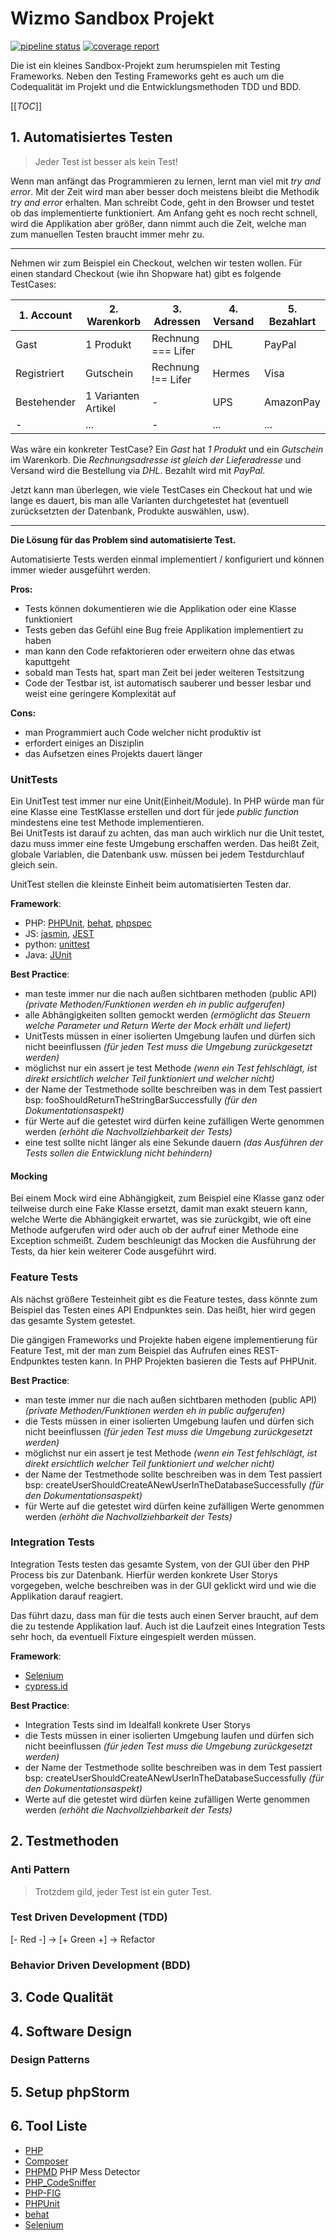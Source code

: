 # Wizmo Sandbox Projekt
[logo]: https://www.wizmo.de/media/show/26/logo/0/media_26.png "Wizmo GmbH"

[![pipeline status](https://gitlab.dc2.wizmo.cloud/rschulz/sandbox/badges/master/pipeline.svg)](https://gitlab.dc2.wizmo.cloud/rschulz/sandbox/-/commits/master)
[![coverage report](https://gitlab.dc2.wizmo.cloud/rschulz/sandbox/badges/master/coverage.svg)](https://gitlab.dc2.wizmo.cloud/rschulz/sandbox/-/commits/master)

Die ist ein kleines Sandbox-Projekt zum herumspielen mit Testing Frameworks. Neben den Testing Frameworks geht es auch 
um die Codequalität im Projekt und die Entwicklungsmethoden TDD und BDD. 

[[_TOC_]]

## 1. Automatisiertes Testen
> Jeder Test ist besser als kein Test!

Wenn man anfängt das Programmieren zu lernen, lernt man viel mit _try and error_. Mit der Zeit wird man aber besser
doch meistens bleibt die Methodik _try and error_ erhalten. Man schreibt Code, geht in den Browser und testet ob das 
implementierte funktioniert. Am Anfang geht es noch recht schnell, wird die Applikation aber größer, dann nimmt auch die
Zeit, welche man zum manuellen Testen braucht immer mehr zu.

----
Nehmen wir zum Beispiel ein Checkout, welchen wir testen wollen. Für einen standard Checkout (wie ihn Shopware hat) gibt es 
folgende TestCases:

|1. Account| 2. Warenkorb | 3. Adressen | 4. Versand | 5. Bezahlart|
|----------|--------------|-------------|------------|-------------|
| Gast      |1 Produkt | Rechnung === Lifer | DHL | PayPal |
| Registriert | Gutschein | Rechnung !== Lifer | Hermes |Visa|
| Bestehender | 1 Varianten Artikel | - | UPS | AmazonPay |
| - | ... | - | ... | ... | 
 
Was wäre ein konkreter TestCase?
Ein _Gast_ hat _1 Produkt_ und ein _Gutschein_ im Warenkorb. Die _Rechnungsadresse ist gleich der Lieferadresse_
und Versand wird die Bestellung via _DHL_. Bezahlt wird mit _PayPal_.

Jetzt kann man überlegen, wie viele TestCases ein Checkout hat und wie lange es dauert, bis man alle Varianten durchgetestet
hat (eventuell zurücksetzten der Datenbank, Produkte auswählen, usw). 

----

**Die Lösung für das Problem sind automatisierte Test.** 

Automatisierte Tests werden einmal implementiert / konfiguriert und können immer wieder ausgeführt werden.

**Pros:**
- Tests können dokumentieren wie die Applikation oder eine Klasse funktioniert
- Tests geben das Gefühl eine Bug freie Applikation implementiert zu haben
- man kann den Code refaktorieren oder erweitern ohne das etwas kaputtgeht
- sobald man Tests hat, spart man Zeit bei jeder weiteren Testsitzung
- Code der Testbar ist, ist automatisch sauberer und besser lesbar und weist eine geringere Komplexität auf

**Cons:**
- man Programmiert auch Code welcher nicht produktiv ist
- erfordert einiges an Disziplin
- das Aufsetzen eines Projekts dauert länger

### UnitTests
Ein UnitTest test immer nur eine Unit(Einheit/Module). In PHP würde man für eine Klasse eine TestKlasse erstellen und 
dort für jede _public function_ mindestens eine test Methode implementieren.    
Bei UnitTests ist darauf zu achten, das man auch wirklich nur die Unit testet, dazu muss immer eine feste Umgebung erschaffen
werden. Das heißt Zeit, globale Variablen, die Datenbank usw. müssen bei jedem Testdurchlauf gleich sein. 

UnitTest stellen die kleinste Einheit beim automatisierten Testen dar.

**Framework**:
- PHP: [PHPUnit](https://phpunit.de/), [behat](https://docs.behat.org/), [phpspec](http://www.phpspec.net/)
- JS: [jasmin](https://jasmine.github.io/), [JEST](https://jestjs.io/)
- python: [unittest](https://docs.python.org/3/library/unittest.html#module-unittest)
- Java: [JUnit](https://junit.org)

**Best Practice**: 
- man teste immer nur die nach außen sichtbaren methoden (public API)
    _(private Methoden/Funktionen werden eh in public aufgerufen)_
- alle Abhängigkeiten sollten gemockt werden
    _(ermöglicht das Steuern welche Parameter und Return Werte der Mock erhält und liefert)_
- UnitTests müssen in einer isolierten Umgebung laufen und dürfen sich nicht beeinflussen 
    _(für jeden Test muss die Umgebung zurückgesetzt werden)_
- möglichst nur ein assert je test Methode
    _(wenn ein Test fehlschlägt, ist direkt ersichtlich welcher Teil funktioniert und welcher nicht)_
- der Name der Testmethode sollte beschreiben was in dem Test passiert bsp: fooShouldReturnTheStringBarSuccessfully
    _(für den Dokumentationsaspekt)_
- für Werte auf die getestet wird dürfen keine zufälligen Werte genommen werden
    _(erhöht die Nachvollziehbarkeit der Tests)_
- eine test sollte nicht länger als eine Sekunde dauern
    _(das Ausführen der Tests sollen die Entwicklung nicht behindern)_

#### Mocking
Bei einem Mock wird eine Abhängigkeit, zum Beispiel eine Klasse ganz oder teilweise durch eine Fake Klasse ersetzt, 
damit man exakt steuern kann, welche Werte die Abhängigkeit erwartet, was sie zurückgibt, wie oft eine Methode aufgerufen wird
oder auch ob der aufruf einer Methode eine Exception schmeißt. Zudem beschleunigt das Mocken die Ausführung der Tests, da 
hier kein weiterer Code ausgeführt wird.

### Feature Tests
Als nächst größere Testeinheit gibt es die Feature testes, dass könnte zum Beispiel das Testen eines API Endpunktes sein. 
Das heißt, hier wird gegen das gesamte System getestet. 

Die gängigen Frameworks und Projekte haben eigene implementierung für Feature Test, mit der man zum Beispiel das Aufrufen eines
REST-Endpunktes testen kann. In PHP Projekten basieren die Tests auf PHPUnit.

**Best Practice**: 
- man teste immer nur die nach außen sichtbaren methoden (public API)
    _(private Methoden/Funktionen werden eh in public aufgerufen)_
- die Tests müssen in einer isolierten Umgebung laufen und dürfen sich nicht beeinflussen 
    _(für jeden Test muss die Umgebung zurückgesetzt werden)_
- möglichst nur ein assert je test Methode
    _(wenn ein Test fehlschlägt, ist direkt ersichtlich welcher Teil funktioniert und welcher nicht)_
- der Name der Testmethode sollte beschreiben was in dem Test passiert bsp: createUserShouldCreateANewUserInTheDatabaseSuccessfully
    _(für den Dokumentationsaspekt)_
- für Werte auf die getestet wird dürfen keine zufälligen Werte genommen werden
    _(erhöht die Nachvollziehbarkeit der Tests)_

### Integration Tests
Integration Tests testen das gesamte System, von der GUI über den PHP Process bis zur Datenbank. Hierfür werden konkrete User
Storys vorgegeben, welche beschreiben was in der GUI geklickt wird und wie die Applikation darauf reagiert.

Das führt dazu, dass man für die tests auch einen Server braucht, auf dem die zu testende Applikation lauf. Auch ist die
Laufzeit eines Integration Tests sehr hoch, da eventuell Fixture eingespielt werden müssen.  

**Framework**:
- [Selenium](https://www.selenium.dev/)
- [cypress.id](https://www.cypress.io/)

**Best Practice**: 
- Integration Tests sind im Idealfall konkrete User Storys 
- die Tests müssen in einer isolierten Umgebung laufen und dürfen sich nicht beeinflussen 
    _(für jeden Test muss die Umgebung zurückgesetzt werden)_
- der Name der Testmethode sollte beschreiben was in dem Test passiert bsp: createUserShouldCreateANewUserInTheDatabaseSuccessfully
    _(für den Dokumentationsaspekt)_
- Werte auf die getestet wird dürfen keine zufälligen Werte genommen werden
    _(erhöht die Nachvollziehbarkeit der Tests)_
    
## 2. Testmethoden

### Anti Pattern


> Trotzdem gild, jeder Test ist ein guter Test.

### Test Driven Development (TDD)


 [- Red -] -> [+ Green +] -> Refactor

### Behavior Driven Development (BDD)

## 3. Code Qualität

## 4. Software Design

### Design Patterns 

## 5. Setup phpStorm

## 6. Tool Liste
- [PHP](https://www.php.net/)
- [Composer](https://getcomposer.org/)
- [PHPMD](https://phpmd.org/) PHP Mess Detector
- [PHP_CodeSniffer](https://github.com/squizlabs/PHP_CodeSniffer)
- [PHP-FIG](https://www.php-fig.org/)
- [PHPUnit](https://phpunit.de/)
- [behat](https://docs.behat.org/)
- [Selenium](https://www.selenium.dev/)
